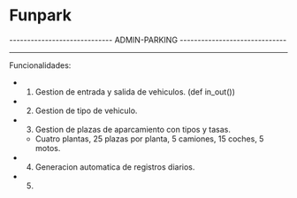 # Funpark
----------------------------- ADMIN-PARKING ------------------------------

--------------------------------------------------------------------------
Funcionalidades:
- 1. Gestion de entrada y salida de vehiculos. (def in_out())
- 2. Gestion de tipo de vehiculo.
- 3. Gestion de plazas de aparcamiento con tipos y tasas.
    - Cuatro plantas, 25 plazas por planta, 5 camiones, 15 coches, 5 motos.
- 4. Generacion automatica de registros diarios.
- 5. 
